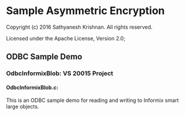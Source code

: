 # Sample Asymmetric Encryption
Copyright (c) 2016 Sathyanesh Krishnan. All rights reserved.

Licensed under the Apache License, Version 2.0;



## ODBC Sample Demo

### OdbcInformixBlob: VS 20015 Project

#### OdbcInformixBlob.c: 

This is an ODBC sample demo for reading and writing to Informix smart large objects. 









